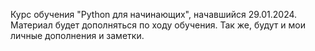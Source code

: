Курс обучения "Python для начинающих", начавшийся 29.01.2024.
Материал будет дополняться по ходу обучения. Так же, будут и мои личные дополнения и заметки.
